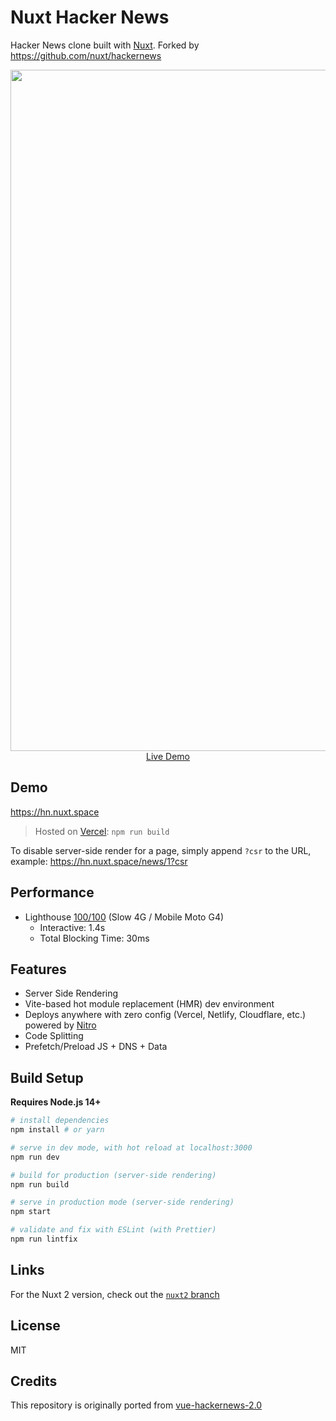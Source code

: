 # Nuxt Hacker News

Hacker News clone built with [Nuxt](https://nuxt.com). Forked by https://github.com/nuxt/hackernews


<p align="center">
  <a href="https://hn.nuxt.space" target="_blank">
    <img width="1090" src="https://hn.nuxt.space/cover.jpg">
    <br>
    Live Demo
  </a>
</p>

## Demo

https://hn.nuxt.space

> Hosted on [Vercel](https://vercel.com/): `npm run build`

To disable server-side render for a page, simply append `?csr` to the URL, example: https://hn.nuxt.space/news/1?csr

## Performance

- Lighthouse [100/100](https://pagespeed.web.dev/report?url=https%3A%2F%2Fhackernews-git-nuxt3-nuxt-js.vercel.app%2Fnews%2F1) (Slow 4G / Mobile Moto G4)
  - Interactive: 1.4s
  - Total Blocking Time: 30ms

## Features

- Server Side Rendering
- Vite-based hot module replacement (HMR) dev environment
- Deploys anywhere with zero config (Vercel, Netlify, Cloudflare, etc.) powered by [Nitro](https://github.com/unjs/nitro)
- Code Splitting
- Prefetch/Preload JS + DNS + Data

## Build Setup

**Requires Node.js 14+**

``` bash
# install dependencies
npm install # or yarn

# serve in dev mode, with hot reload at localhost:3000
npm run dev

# build for production (server-side rendering)
npm run build

# serve in production mode (server-side rendering)
npm start

# validate and fix with ESLint (with Prettier)
npm run lintfix
```

## Links

For the Nuxt 2 version, check out the [`nuxt2` branch](https://github.com/nuxt/hackernews/tree/nuxt2)

## License

MIT

## Credits

This repository is originally ported from [vue-hackernews-2.0](https://github.com/vuejs/vue-hackernews-2.0)
